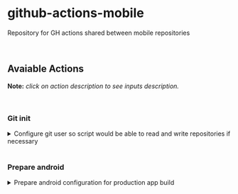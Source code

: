 # github-actions-mobile

Repository for GH actions shared between mobile repositories

<br />

## Avaiable Actions

**Note:** _click on action description to see inputs description._

<br />

### Git init

<details>
  <summary>Configure git user so script would be able to read and write repositories if necessary</summary>

#### Inputs

- `ssh-private-key` private key with write access to repository
- `ssh-public-key` public key as above
- `git-user-email` Email to use in git client
- `git-user-name` User name to be displayed
</details>
<br />

### Prepare android

<details>
<summary>Prepare android configuration for production app build</summary>

### Inputs

- `keystore-string` GPG encrypted keystorefile
- `keystore-passphrase` Passphrase to decrypt keystorefile
- `keystore-alias` Keystore alias
- `keystore-password` Keystore file password
- `keystore-alias-password` Keystore alias password
- `maps-debug-key` Debug api key for google maps
- `maps-prod-key` Production api key for google maps
- `sentry-token` Sentry auth token
- `sentry-org-name` Sentry Organisation name
- `sentry-project-slug` Slug/Name of the project in sentry
</details>

<br />
